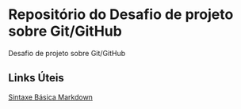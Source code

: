 # Repositório do Desafio de projeto sobre Git/GitHub
Desafio de projeto sobre Git/GitHub

## Links Úteis
[Sintaxe Básica Markdown](https://www.markdownguide.org/basic-syntax/)
